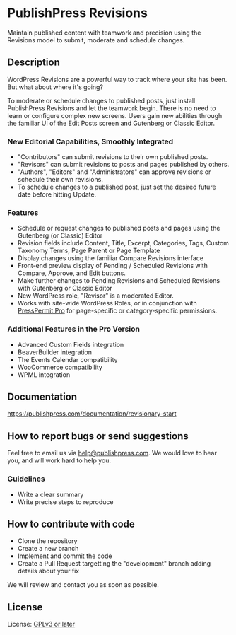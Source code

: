 # PublishPress Revisions

Maintain published content with teamwork and precision using the Revisions model to submit, moderate and schedule changes.

## Description

WordPress Revisions are a powerful way to track where your site has been. But what about where it's going?

To moderate or schedule changes to published posts, just install PublishPress Revisions and let the teamwork begin.  There is no need to learn or configure complex new screens. Users gain new abilities through the familiar UI of the Edit Posts screen and Gutenberg or Classic Editor. 

### New Editorial Capabilities, Smoothly Integrated
* "Contributors" can submit revisions to their own published posts.
* "Revisors" can submit revisions to posts and pages published by others.
* "Authors", "Editors" and "Administrators" can approve revisions or schedule their own revisions.
* To schedule changes to a published post, just set the desired future date before hitting Update.

### Features
* Schedule or request changes to published posts and pages using the Gutenberg (or Classic) Editor
* Revision fields include Content, Title, Excerpt, Categories, Tags, Custom Taxonomy Terms, Page Parent or Page Template
* Display changes using the familiar Compare Revisions interface
* Front-end preview display of Pending / Scheduled Revisions with Compare, Approve, and Edit buttons.
* Make further changes to Pending Revisions and Scheduled Revisions with Gutenberg or Classic Editor
* New WordPress role, "Revisor" is a moderated Editor.
* Works with site-wide WordPress Roles, or in conjunction with <a href="https://publishpress.com/presspermit/">PressPermit Pro</a> for page-specific or category-specific permissions.

### Additional Features in the Pro Version
* Advanced Custom Fields integration
* BeaverBuilder integration
* The Events Calendar compatibility
* WooCommerce compatibility
* WPML integration

## Documentation

https://publishpress.com/documentation/revisionary-start


## How to report bugs or send suggestions

Feel free to email us via [help@publishpress.com](mailto:help@publishpress.com). We would love to hear you, and will work hard to help you.

### Guidelines

* Write a clear summary
* Write precise steps to reproduce

## How to contribute with code

* Clone the repository
* Create a new branch
* Implement and commit the code
* Create a Pull Request targetting the "development" branch adding details about your fix

We will review and contact you as soon as possible.

## License

License: [GPLv3 or later](http://www.gnu.org/licenses/gpl-3.0.html)

